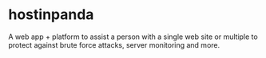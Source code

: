 # hostinpanda
A web app + platform to assist a person with a single web site or multiple to protect against brute force attacks, server monitoring and more.
